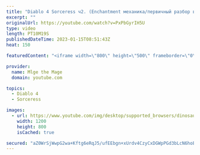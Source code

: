 ```yaml
---
title: "Diablo 4 Sorceress ч2. (Enchantment механика/первичный разбор ветки талантов фрост билда)"
excerpt: ""
originalUrl: https://youtube.com/watch?v=PxPbGyrIH5U
type: video
length: PT10M19S
publishedDateTime: 2023-01-15T08:51:43Z
heat: 150

featuredContent: "<iframe width=\"800\" height=\"500\" frameborder=\"0\" src=\"https://www.youtube.com/embed/PxPbGyrIH5U\" allow=\"accelerometer; autoplay; encrypted-media; gyroscope; picture-in-picture\" allowfullscreen></iframe>"

provider:
  name: Mlge the Mage
  domain: youtube.com

topics:
  - Diablo 4
  - Sorceress

images:
  - url: https://www.youtube.com/img/desktop/supported_browsers/dinosaur.png
    width: 1200
    height: 800
    isCached: true

secured: "aZ0WrSjWwpG2wa+Kftg6eRqJ5/ufEEbgn+xUrdv4CzyCxDGWpPGd3bLcN6hoExzAXRcgdbmLjz+8F1+lJgTXezxCdaMJFaabC3Ii0ml3sJfupyJcEHBLUCkqo4dNwovJddIeI9pRPXP8m6DpbQ3J/za9Pvp7EsTnuCdzWoJZVQifSnGMFfY7M7zInGWrsRUC9d2UhXYsuxmDtzseAJ3uWXgXup0fvaTVyKebPAS+SpE+uj3iYY0T/dKzqGNBwUzrl3J+pE8ypyGE4Gh3hFgMqh7qrvUHr9nm+qVQZH5vnEdkw0kvzQ3EHhX5Wsti9VD0kU/WD+A18GBe+SdNDpheAIi9zADdEOMwjkzVz8jg2i4QMoYlr8vdmuJN/yue5PAWeA1ZOymd+Ez7zQBcH8anfA==;xPki/Vyg3FdR1sTSrDWudQ=="
---
```



